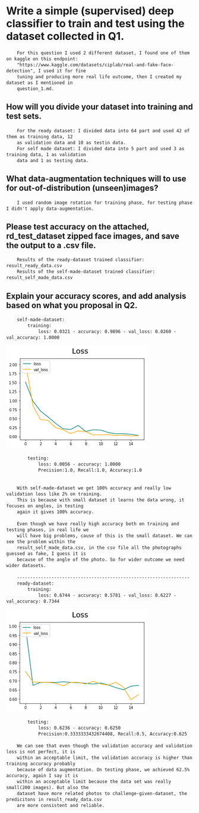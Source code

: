 # Write a simple (supervised) deep classifier to train and test using the dataset collected in Q1.
        For this question I used 2 different dataset, I found one of them on kaggle on this endpoint:
        "https://www.kaggle.com/datasets/ciplab/real-and-fake-face-detection", I used it for fine 
        tuning and producing more real life outcome, then I created my dataset as I mentioned in 
        question_1.md.

## How will you divide your dataset into training and test sets.
        For the ready dataset: I divided data into 64 part and used 42 of them as training data, 12 
        as validation data and 10 as testin data.
        For self made dataset: I divided data into 5 part and used 3 as training data, 1 as validation
        data and 1 as testing data.

## What data-augmentation techniques will to use for out-of-distribution (unseen)images?
        I used random image rotation for training phase, for testing phase I didn't apply data-augmentation.

## Please test accuracy on the attached, rd_test_dataset zipped face images, and save the output to a .csv file.
        Results of the ready-dataset trained classifier: result_ready_data.csv
        Results of the self-made-dataset trained classifier: result_self_made_data.csv

##  Explain your accuracy scores, and add analysis based on what you proposal in Q2.
        self-made-dataset:
            training:
                loss: 0.0321 - accuracy: 0.9896 - val_loss: 0.0260 - val_accuracy: 1.0000
![self-made-dataset-output](self-made-dataset-output.png)

            testing:
                loss: 0.0056 - accuracy: 1.0000
                Precision:1.0, Recall:1.0, Accuracy:1.0


        With self-made-dataset we get 100% accuracy and really low validation loss like 2% on training. 
        This is because with small dataset it learns the data wrong, it focuses on angles, in testing 
        again it gives 100% accuracy.

        Even though we have really high accuracy both on training and testing phases, in real life we 
        will have big problems, cause of this is the small dataset. We can see the problem within the 
        result_self_made_data.csv, in the csv file all the photographs guessed as fake, I guess it is
        because of the angle of the photo. So for wider outcome we need wider datasets.

        -----------------------------------------------------------------
        ready-dataset:
            training:
                loss: 0.6744 - accuracy: 0.5781 - val_loss: 0.6227 - val_accuracy: 0.7344
![ready-dataset-output](ready-dataset-output.png)

            testing:
                loss: 0.6236 - accuracy: 0.6250
                Precision:0.3333333432674408, Recall:0.5, Accuracy:0.625

        We can see that even though the validation accuracy and validation loss is not perfect, it is
        within an acceptable limit, the validation accuracy is higher than training accuracy probably 
        because of data augmentation. On testing phase, we achieved 62.5% accuracy, again I say it is
        within an acceptable limit because the data set was really small(200 images). But also the
        dataset have more related photos to challenge-given-dataset, the predicitons in result_ready_data.csv
        are more consistent and reliable.